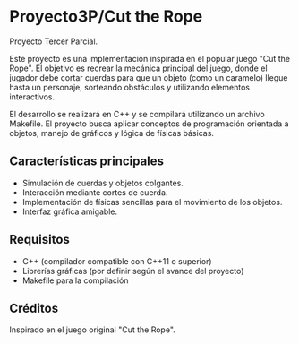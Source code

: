 # Proyecto3P/Cut the Rope
Proyecto Tercer Parcial.

Este proyecto es una implementación inspirada en el popular juego "Cut the Rope". El objetivo es recrear la mecánica principal del juego, donde el jugador debe cortar cuerdas para que un objeto (como un caramelo) llegue hasta un personaje, sorteando obstáculos y utilizando elementos interactivos.

El desarrollo se realizará en C++ y se compilará utilizando un archivo Makefile. El proyecto busca aplicar conceptos de programación orientada a objetos, manejo de gráficos y lógica de físicas básicas.

## Características principales

- Simulación de cuerdas y objetos colgantes.
- Interacción mediante cortes de cuerda.
- Implementación de físicas sencillas para el movimiento de los objetos.
- Interfaz gráfica amigable.

## Requisitos

- C++ (compilador compatible con C++11 o superior)
- Librerías gráficas (por definir según el avance del proyecto)
- Makefile para la compilación

## Créditos

Inspirado en el juego original "Cut the Rope".
